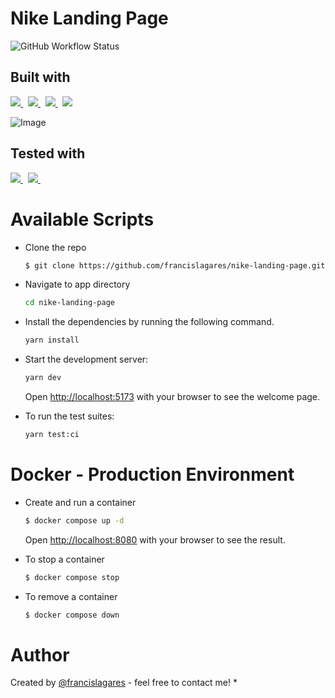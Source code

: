 # Nike Landing Page

![GitHub Workflow Status](https://img.shields.io/github/actions/workflow/status/francislagares/nike-landing-page/tests.yaml?style=for-the-badge)
## Built with

<p>
  <a href='https://www.vitejs.dev/'>
		<img src='https://img.shields.io/badge/vite-646CFF?logoWidth=30&labelColor=black&style=for-the-badge&logo=vite' />
	</a>
  &nbsp;
  <a href='https://www.react.org/'>
		<img src='https://img.shields.io/badge/react-61DAFB?logoWidth=30&labelColor=black&style=for-the-badge&logo=react' />
	</a>
  &nbsp;
  <a href='https://www.typescriptlang.org/'>
    <img src="https://img.shields.io/badge/typescript-007ACC.svg?&style=for-the-badge&logo=typescript&logoColor=white" />
  </a>
  &nbsp;
  <a href='https://tailwindcss.com/'>
    <img src='https://img.shields.io/badge/tailwind css-38B2AC?logo=tailwind-css&logoColor=white&style=for-the-badge' />
  </a>
</p>

![Image](https://res.cloudinary.com/chatty-app/image/upload/v1694627179/Screenshot_from_2023-09-10_20-55-46_swfdod.png)

## Tested with

<p>

  <a href='https://vitest.dev/'>
		<img src='https://img.shields.io/badge/vitest-6E9F18?logoWidth=30&labelColor=black&style=for-the-badge&logo=vitest&logoColor=white' />
	</a>
  &nbsp;
  <a href='https://testing-library.com/'>
    <img src="https://img.shields.io/badge/testing library-E33332.svg?&style=for-the-badge&logo=testing-library&logoColor=white" />
  </a>
  &nbsp;
</p>

# Available Scripts

- Clone the repo

  ```bash
  $ git clone https://github.com/francislagares/nike-landing-page.git
  ```

- Navigate to app directory

  ```bash
  cd nike-landing-page
  ```

- Install the dependencies by running the following command.

  ```bash
  yarn install
  ```

- Start the development server:

  ```bash
  yarn dev
  ```
  Open [http://localhost:5173](http://localhost:5173) with your browser to see the welcome page.

- To run the test suites:

  ```bash
  yarn test:ci
  ```

  


# Docker - Production Environment

- Create and run a container

  ```bash
  $ docker compose up -d
  ```
  Open [http://localhost:8080](http://localhost:8080) with your browser to see the
  result.

- To stop a container

  ```bash
  $ docker compose stop
  ```
- To remove a container

  ```bash
  $ docker compose down
  ```
# Author


Created by [@francislagares](https://www.linkedin.com/in/francislagares/) - feel free to contact me!
* 